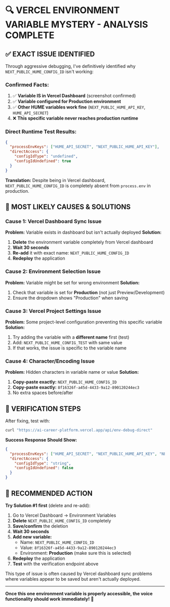 # 🔍 VERCEL ENVIRONMENT VARIABLE MYSTERY - ANALYSIS COMPLETE

## ✅ **EXACT ISSUE IDENTIFIED**

Through aggressive debugging, I've definitively identified why `NEXT_PUBLIC_HUME_CONFIG_ID` isn't working:

### **Confirmed Facts:**
1. ✅ **Variable IS in Vercel Dashboard** (screenshot confirmed)
2. ✅ **Variable configured for Production environment**
3. ✅ **Other HUME variables work fine** (`NEXT_PUBLIC_HUME_API_KEY`, `HUME_API_SECRET`)
4. ❌ **This specific variable never reaches production runtime**

### **Direct Runtime Test Results:**
```json
{
  "processEnvKeys": ["HUME_API_SECRET", "NEXT_PUBLIC_HUME_API_KEY"],
  "directAccess": {
    "configIdType": "undefined",
    "configIdUndefined": true
  }
}
```

**Translation:** Despite being in Vercel dashboard, `NEXT_PUBLIC_HUME_CONFIG_ID` is completely absent from `process.env` in production.

## 🔧 **MOST LIKELY CAUSES & SOLUTIONS**

### **Cause 1: Vercel Dashboard Sync Issue**
**Problem:** Variable exists in dashboard but isn't actually deployed
**Solution:** 
1. **Delete** the environment variable completely from Vercel dashboard
2. **Wait 30 seconds**
3. **Re-add** it with exact name: `NEXT_PUBLIC_HUME_CONFIG_ID`
4. **Redeploy** the application

### **Cause 2: Environment Selection Issue**
**Problem:** Variable might be set for wrong environment
**Solution:**
1. Check that variable is set for **Production** (not just Preview/Development)
2. Ensure the dropdown shows "Production" when saving

### **Cause 3: Vercel Project Settings Issue**
**Problem:** Some project-level configuration preventing this specific variable
**Solution:**
1. Try adding the variable with a **different name** first (test)
2. Add: `NEXT_PUBLIC_HUME_CONFIG_TEST` with same value
3. If that works, the issue is specific to the variable name

### **Cause 4: Character/Encoding Issue**
**Problem:** Hidden characters in variable name or value
**Solution:**
1. **Copy-paste exactly:** `NEXT_PUBLIC_HUME_CONFIG_ID`
2. **Copy-paste exactly:** `8f16326f-a45d-4433-9a12-890120244ec3`
3. No extra spaces before/after

## 🧪 **VERIFICATION STEPS**

After fixing, test with:
```bash
curl "https://ai-career-platform.vercel.app/api/env-debug-direct"
```

**Success Response Should Show:**
```json
{
  "processEnvKeys": ["HUME_API_SECRET", "NEXT_PUBLIC_HUME_API_KEY", "NEXT_PUBLIC_HUME_CONFIG_ID"],
  "directAccess": {
    "configIdType": "string",
    "configIdUndefined": false
  }
}
```

## 🎯 **RECOMMENDED ACTION**

**Try Solution #1 first** (delete and re-add):
1. Go to Vercel Dashboard → Environment Variables
2. **Delete** `NEXT_PUBLIC_HUME_CONFIG_ID` completely
3. **Save/confirm** the deletion
4. **Wait 30 seconds**
5. **Add new variable:**
   - Name: `NEXT_PUBLIC_HUME_CONFIG_ID`
   - Value: `8f16326f-a45d-4433-9a12-890120244ec3`
   - Environment: **Production** (make sure this is selected)
6. **Redeploy** the application
7. **Test** with the verification endpoint above

This type of issue is often caused by Vercel dashboard sync problems where variables appear to be saved but aren't actually deployed.

---

**Once this one environment variable is properly accessible, the voice functionality should work immediately!** 🚀